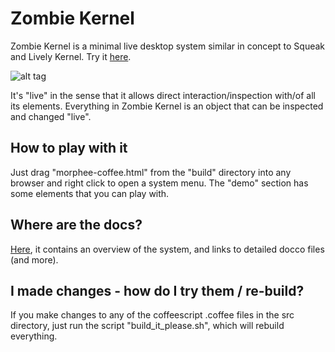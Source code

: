 Zombie Kernel
============

Zombie Kernel is a minimal live desktop system similar in concept to Squeak and Lively Kernel. Try it 
[here](http://davidedc.github.io/Zombie-Kernel/build/morphee-coffee.html).

![alt tag](https://raw.github.com/davidedc/Zombie-Kernel/master/docs/other/imgs/ZombieKernelScreenshot5thSept2013.png)

It's "live" in the sense that it allows direct interaction/inspection with/of all its elements. Everything in Zombie Kernel is an object that can be inspected and changed "live".

How to play with it
-------------------
Just drag "morphee-coffee.html" from the "build" directory into any browser and right click to open a system menu. The "demo" section has some elements that you can play with.

Where are the docs?
-------------------
[Here](http://davidedc.github.io/Zombie-Kernel/docs/index.html), it contains an overview of the system, and links to detailed docco files (and more).

I made changes - how do I try them / re-build?
---------------------------------------------
If you make changes to any of the coffeescript .coffee files in the src directory, just run the script "build_it_please.sh", which will rebuild everything.